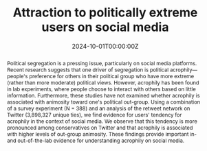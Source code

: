 ---
abstract: Political segregation is a pressing issue, particularly on social media platforms. Recent research suggests that one driver of segregation is political acrophily—people's preference for others in their political group who have more extreme (rather than more moderate) political views. However, acrophily has been found in lab experiments, where people choose to interact with others based on little information. Furthermore, these studies have not examined whether acrophily is associated with animosity toward one's political out-group. Using a combination of a survey experiment (N = 388) and an analysis of the retweet network on Twitter (3,898,327 unique ties), we find evidence for users' tendency for acrophily in the context of social media. We observe that this tendency is more pronounced among conservatives on Twitter and that acrophily is associated with higher levels of out-group animosity. These findings provide important in- and out-of-the-lab evidence for understanding acrophily on social media.
authors:
- admin
- David D Bailey
- Goran Muric
- Emilio Ferrara
- Jonas Schone
- Robb Willer
- Eran Halperin
- Joaquín Navajas
- James J Gross
- Amit Goldenberg
date: "2024-10-01T00:00:00Z"
doi: "10.1093/pnasnexus/pgae395"
featured: false
tags:
- Source Themes
title: Attraction to politically extreme users on social media 
url_pdf: https://academic.oup.com/pnasnexus/article-pdf/3/10/pgae395/59961467/pgae395.pdf
---